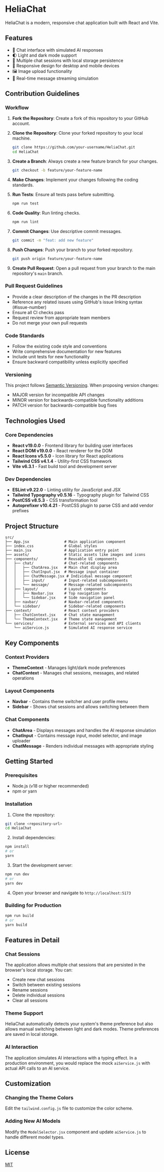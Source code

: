 # HeliaChat

HeliaChat is a modern, responsive chat application built with React and Vite.

## Features

- 💬 Chat interface with simulated AI responses
- 🌓 Light and dark mode support
- 📁 Multiple chat sessions with local storage persistence
- 📱 Responsive design for desktop and mobile devices
- 🖼️ Image upload functionality
- 🔄 Real-time message streaming simulation

## Contribution Guidelines

### Workflow

1. **Fork the Repository**: Create a fork of this repository to your GitHub account.

2. **Clone the Repository**: Clone your forked repository to your local machine.
   ```bash
   git clone https://github.com/your-username/HeliaChat.git
   cd HeliaChat
   ```

3. **Create a Branch**: Always create a new feature branch for your changes.
   ```bash
   git checkout -b feature/your-feature-name
   ```

4. **Make Changes**: Implement your changes following the coding standards.

5. **Run Tests**: Ensure all tests pass before submitting.
   ```bash
   npm run test
   ```

6. **Code Quality**: Run linting checks.
   ```bash
   npm run lint
   ```

7. **Commit Changes**: Use descriptive commit messages.
   ```bash
   git commit -m "feat: add new feature"
   ```

8. **Push Changes**: Push your branch to your forked repository.
   ```bash
   git push origin feature/your-feature-name
   ```

9. **Create Pull Request**: Open a pull request from your branch to the main repository's `main` branch.

### Pull Request Guidelines

- Provide a clear description of the changes in the PR description
- Reference any related issues using GitHub's issue linking syntax (#issue-number)
- Ensure all CI checks pass
- Request review from appropriate team members
- Do not merge your own pull requests

### Code Standards

- Follow the existing code style and conventions
- Write comprehensive documentation for new features
- Include unit tests for new functionality
- Ensure backward compatibility unless explicitly specified

### Versioning

This project follows [Semantic Versioning](https://semver.org/). When proposing version changes:

- MAJOR version for incompatible API changes
- MINOR version for backwards-compatible functionality additions
- PATCH version for backwards-compatible bug fixes

## Technologies Used

### Core Dependencies

- **React v19.0.0** - Frontend library for building user interfaces
- **React DOM v19.0.0** - React renderer for the DOM
- **React Icons v5.5.0** - Icon library for React applications
- **Tailwind CSS v4.1.4** - Utility-first CSS framework
- **Vite v6.3.1** - Fast build tool and development server

### Dev Dependencies

- **ESLint v9.22.0** - Linting utility for JavaScript and JSX
- **Tailwind Typography v0.5.16** - Typography plugin for Tailwind CSS
- **PostCSS v8.5.3** - CSS transformation tool
- **Autoprefixer v10.4.21** - PostCSS plugin to parse CSS and add vendor prefixes

## Project Structure

```
src/
├── App.jsx                # Main application component
├── index.css              # Global styles
├── main.jsx               # Application entry point
├── assets/                # Static assets like images and icons
├── components/            # Reusable UI components
│   ├── chat/              # Chat-related components
│   │   ├── ChatArea.jsx   # Main chat display area
│   │   ├── ChatInput.jsx  # Message input container
│   │   ├── ChatMessage.jsx # Individual message component
│   │   ├── input/         # Input-related subcomponents
│   │   └── message/       # Message-related subcomponents
│   ├── layout/            # Layout components
│   │   ├── Navbar.jsx     # Top navigation bar
│   │   └── Sidebar.jsx    # Side navigation panel
│   ├── navbar/            # Navbar-related components
│   └── sidebar/           # Sidebar-related components
├── context/               # React context providers
│   ├── ChatContext.jsx    # Chat state management
│   └── ThemeContext.jsx   # Theme state management
└── services/              # External services and API clients
    └── aiService.js       # Simulated AI response service
```

## Key Components

### Context Providers

- **ThemeContext** - Manages light/dark mode preferences
- **ChatContext** - Manages chat sessions, messages, and related operations

### Layout Components

- **Navbar** - Contains theme switcher and user profile menu
- **Sidebar** - Shows chat sessions and allows switching between them

### Chat Components

- **ChatArea** - Displays messages and handles the AI response simulation
- **ChatInput** - Contains message input, model selector, and image uploader
- **ChatMessage** - Renders individual messages with appropriate styling

## Getting Started

### Prerequisites

- Node.js (v18 or higher recommended)
- npm or yarn

### Installation

1. Clone the repository:
```bash
git clone <repository-url>
cd HeliaChat
```

2. Install dependencies:
```bash
npm install
# or
yarn
```

3. Start the development server:
```bash
npm run dev
# or
yarn dev
```

4. Open your browser and navigate to `http://localhost:5173`

### Building for Production

```bash
npm run build
# or
yarn build
```

## Features in Detail

### Chat Sessions

The application allows multiple chat sessions that are persisted in the browser's local storage. You can:
- Create new chat sessions
- Switch between existing sessions
- Rename sessions
- Delete individual sessions
- Clear all sessions

### Theme Support

HeliaChat automatically detects your system's theme preference but also allows manual switching between light and dark modes. Theme preferences are saved in local storage.

### AI Interaction

The application simulates AI interactions with a typing effect. In a production environment, you would replace the mock `aiService.js` with actual API calls to an AI service.

## Customization

### Changing the Theme Colors

Edit the `tailwind.config.js` file to customize the color scheme.

### Adding New AI Models

Modify the `ModelSelector.jsx` component and update `aiService.js` to handle different model types.

## License

[MIT](LICENSE)